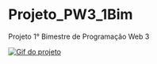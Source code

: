 # Projeto_PW3_1Bim
Projeto 1° Bimestre de Programação Web 3

[![Gif do projeto](projeto.gif)](projeto.gif)
